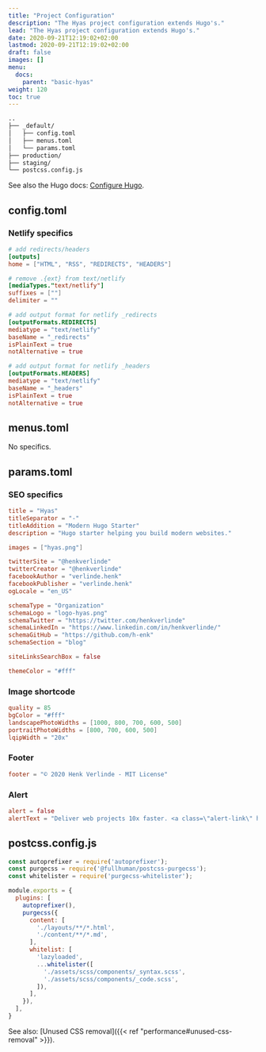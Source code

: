 ```yaml
---
title: "Project Configuration"
description: "The Hyas project configuration extends Hugo's."
lead: "The Hyas project configuration extends Hugo's."
date: 2020-09-21T12:19:02+02:00
lastmod: 2020-09-21T12:19:02+02:00
draft: false
images: []
menu: 
  docs:
    parent: "basic-hyas"
weight: 120
toc: true
---
```


```bash
..
├── _default/
│   ├── config.toml
│   ├── menus.toml
│   └── params.toml
├── production/
├── staging/
└── postcss.config.js
```
See also the Hugo docs: [Configure Hugo](https://gohugo.io/getting-started/configuration/).

## config.toml

### Netlify specifics
```toml
# add redirects/headers
[outputs]
home = ["HTML", "RSS", "REDIRECTS", "HEADERS"]

# remove .{ext} from text/netlify
[mediaTypes."text/netlify"]
suffixes = [""]
delimiter = ""

# add output format for netlify _redirects
[outputFormats.REDIRECTS]
mediatype = "text/netlify"
baseName = "_redirects"
isPlainText = true
notAlternative = true

# add output format for netlify _headers
[outputFormats.HEADERS]
mediatype = "text/netlify"
baseName = "_headers"
isPlainText = true
notAlternative = true
```

## menus.toml
No specifics.

## params.toml

### SEO specifics
```toml
title = "Hyas"
titleSeparator = "-"
titleAddition = "Modern Hugo Starter"
description = "Hugo starter helping you build modern websites."

images = ["hyas.png"]

twitterSite = "@henkverlinde"
twitterCreator = "@henkverlinde"
facebookAuthor = "verlinde.henk"
facebookPublisher = "verlinde.henk"
ogLocale = "en_US"

schemaType = "Organization"
schemaLogo = "logo-hyas.png"
schemaTwitter = "https://twitter.com/henkverlinde"
schemaLinkedIn = "https://www.linkedin.com/in/henkverlinde/"
schemaGitHub = "https://github.com/h-enk"
schemaSection = "blog"

siteLinksSearchBox = false

themeColor = "#fff"
```

### Image shortcode
```toml
quality = 85
bgColor = "#fff"
landscapePhotoWidths = [1000, 800, 700, 600, 500]
portraitPhotoWidths = [800, 700, 600, 500]
lqipWidth = "20x"
```

### Footer
```toml
footer = "© 2020 Henk Verlinde - MIT License"
```

### Alert
```toml
alert = false
alertText = "Deliver web projects 10x faster. <a class=\"alert-link\" href=\"https://www.netlify.com/whitepaper/\" target=\"_blank\" rel=\"noopener\">Get the free enterprise paper →</a>" 
```

## postcss.config.js

```js
const autoprefixer = require('autoprefixer');
const purgecss = require('@fullhuman/postcss-purgecss');
const whitelister = require('purgecss-whitelister');

module.exports = {
  plugins: [
    autoprefixer(),
    purgecss({
      content: [
        './layouts/**/*.html',
        './content/**/*.md',      
      ],
      whitelist: [
        'lazyloaded',
        ...whitelister([
          './assets/scss/components/_syntax.scss',
          './assets/scss/components/_code.scss',
        ]),
      ],
    }),
  ],
}
```
See also: [Unused CSS removal]({{< ref "performance#unused-css-removal" >}}).
